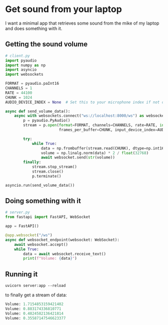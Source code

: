 # Get sound from your laptop 
I want a minimal app that retrieves some sound from the mike of my laptop and does something with it. 

## Getting the sound volume
```python
# client.py
import pyaudio
import numpy as np
import asyncio
import websockets

FORMAT = pyaudio.paInt16
CHANNELS = 1
RATE = 44100
CHUNK = 1024
AUDIO_DEVICE_INDEX = None  # Set this to your microphone index if not default

async def send_volume_data():
    async with websockets.connect("ws://localhost:8000/ws") as websocket:
        p = pyaudio.PyAudio()
        stream = p.open(format=FORMAT, channels=CHANNELS, rate=RATE, input=True,
                        frames_per_buffer=CHUNK, input_device_index=AUDIO_DEVICE_INDEX)

        try:
            while True:
                data = np.frombuffer(stream.read(CHUNK), dtype=np.int16)
                volume = np.linalg.norm(data) * 2 / float(32768)
                await websocket.send(str(volume))
        finally:
            stream.stop_stream()
            stream.close()
            p.terminate()

asyncio.run(send_volume_data())
```

## Doing something with it

```python
# server.py
from fastapi import FastAPI, WebSocket

app = FastAPI()

@app.websocket("/ws")
async def websocket_endpoint(websocket: WebSocket):
    await websocket.accept()
    while True:
        data = await websocket.receive_text()
        print(f"Volume: {data}") 
```

## Running it

```
uvicorn server:app --reload
```
to finally get a stream of data:
```python
Volume: 1.7154853159421402
Volume: 0.883174336810771
Volume: 0.4824582136421814
Volume: 0.35587147546623377
```

